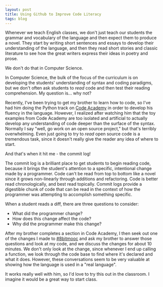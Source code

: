 ```yaml
---
layout: post
title: Using Github to Improve Code Literacy
tags: blog
---
```


Whenever we teach English classes, we don't just teach our students the grammar
and vocabulary of the language and then expect them to produce a novel. They
start by writing short sentences and essays to develop their understanding of
the language, and then they read short stories and classic literature to see
how the great writers express their ideas in poetry and prose.

We don't do that in Computer Science.

In Computer Science, the bulk of the focus of the curriculum is on developing
the students' understanding of syntax and coding paradigms, but we don't often
ask students to *read* code and then test their reading comprehension. My
question is... why not?

Recently, I've been trying to get my brother to learn how to code, so I've
had him doing the Python track on [Code Academy](http://codeacademy.com) in order
to develop his fluency in the language. However, I realized after watching him
that the toy examples from Code Academy are too isolated and artificial to
actually develop any understanding of code deeper than the surface of the
syntax. Normally I say "well, go work on an open source project," but that's
terribly overwhelming. Even just going to try to *read* open source code is a
tremendous task, since it doesn't really give the reader any idea of where to
start.

And that's when it hit me - the commit log!

The commit log is a brilliant place to get students to begin reading code,
because it brings the student's attention to a specific, intentional change
made by a programmer. Code can't be read from top to bottom like a novel since
it grows non-linearly through additions and refactoring. Code is better read
chronologically, and best read topically. Commit logs provide a digestible chunk
of code that can be read in the context of how the programmer was attempting to
accomplish something specific. 

When a student reads a diff, there are three questions to consider:

 * What did the programmer change?
 * How does this change affect the code?
 * Why did the programmer make this change?

After my brother completes a section in Code Academy, I then seek out one of
the changes I made to [#8bitmooc](http://github.com/isharacomix/8bitmooc)
and ask my brother to answer those questions and look at my code, and we discuss
the changes for about 10 minutes. We don't only look at the change, since
whenever I end up calling a function, we look through the code base to find
where it's declared and what it does. However, these conversations seem to be
very valuable at showing how the language is used in a "real language".

It works really well with him, so I'd love to try this out in the classroom.
I imagine it would be a great way to start class.

